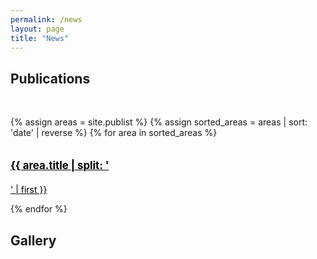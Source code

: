 ```yaml
---
permalink: /news
layout: page
title: "News"
---
```


## Publications
<br/>


{% assign areas = site.publist %} 
{% assign sorted_areas = areas | sort: 'date' | reverse %}
{% for area in sorted_areas %}

<div class="container" style="display: inline-block; width: 100%; margin: 20px 0 20px 0;">
    <a href="{{ area.permalink | relative_url }}" style="color: black"><span style="font-size:120%; font-weight:bolder;">{{ area.title | split: '</div>' | first }}</span></a>
</div>

{% endfor %}



## Gallery
<br/>

<figure data-behold-id="GOiyo7O9T1TK9QzdCf2P"></figure>
<script src="https://w.behold.so/widget.js" type="module"></script>
